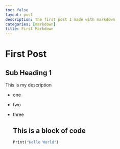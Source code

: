 ```yaml
---
toc: false
layout: post
description: The first post I made with markdown
categories: [markdown]
title: First Markdown
---
```

# First Post
## Sub Heading 1
This is my description
 - one
 - two
 - three

      ## This is a block of code
      ```python
      Print("Hello World")
      ```
